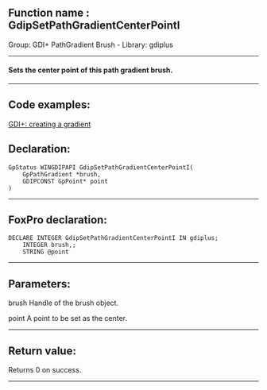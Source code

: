
## Function name : GdipSetPathGradientCenterPointI
Group: GDI+ PathGradient Brush - Library: gdiplus    
***  


#### Sets the center point of this path gradient brush.
***  


## Code examples:
[GDI+: creating a gradient](../../samples/sample_596.md)  

## Declaration:
```foxpro  
GpStatus WINGDIPAPI GdipSetPathGradientCenterPointI(
	GpPathGradient *brush,
	GDIPCONST GpPoint* point
)  
```  
***  


## FoxPro declaration:
```foxpro  
DECLARE INTEGER GdipSetPathGradientCenterPointI IN gdiplus;
	INTEGER brush,;
	STRING @point  
```  
***  


## Parameters:
brush
Handle of the brush object.

point
A point to be set as the center.  
***  


## Return value:
Returns 0 on success.  
***  

